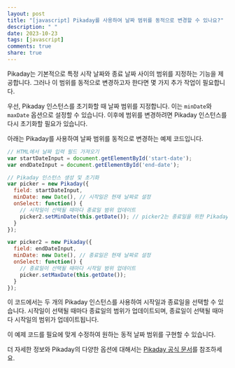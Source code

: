 ```yaml
---
layout: post
title: "[javascript] Pikaday를 사용하여 날짜 범위를 동적으로 변경할 수 있나요?"
description: " "
date: 2023-10-23
tags: [javascript]
comments: true
share: true
---
```


Pikaday는 기본적으로 특정 시작 날짜와 종료 날짜 사이의 범위를 지정하는 기능을 제공합니다. 그러나 이 범위를 동적으로 변경하고자 한다면 몇 가지 추가 작업이 필요합니다.

우선, Pikaday 인스턴스를 초기화할 때 날짜 범위를 지정합니다. 이는 `minDate`와 `maxDate` 옵션으로 설정할 수 있습니다. 이후에 범위를 변경하려면 Pikaday 인스턴스를 다시 초기화할 필요가 있습니다.

아래는 Pikaday를 사용하여 날짜 범위를 동적으로 변경하는 예제 코드입니다.

```javascript
// HTML에서 날짜 입력 필드 가져오기
var startDateInput = document.getElementById('start-date');
var endDateInput = document.getElementById('end-date');

// Pikaday 인스턴스 생성 및 초기화
var picker = new Pikaday({
  field: startDateInput,
  minDate: new Date(), // 시작일은 현재 날짜로 설정
  onSelect: function() {
    // 시작일이 선택될 때마다 종료일 범위 업데이트
    picker2.setMinDate(this.getDate()); // picker2는 종료일을 위한 Pikaday 인스턴스
  }
});

var picker2 = new Pikaday({
  field: endDateInput,
  minDate: new Date(), // 종료일은 현재 날짜로 설정
  onSelect: function() {
    // 종료일이 선택될 때마다 시작일 범위 업데이트
    picker.setMaxDate(this.getDate());
  }
});
```

이 코드에서는 두 개의 Pikaday 인스턴스를 사용하여 시작일과 종료일을 선택할 수 있습니다. 시작일이 선택될 때마다 종료일의 범위가 업데이트되며, 종료일이 선택될 때마다 시작일의 범위가 업데이트됩니다.

이 예제 코드를 필요에 맞게 수정하여 원하는 동적 날짜 범위를 구현할 수 있습니다.

더 자세한 정보와 Pikaday의 다양한 옵션에 대해서는 [Pikaday 공식 문서](https://github.com/Pikaday/Pikaday#configuration)를 참조하세요.